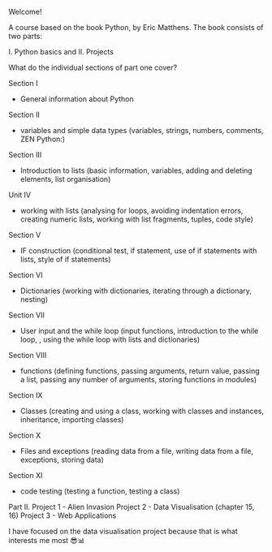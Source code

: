 Welcome!

A course based on the book Python, by Eric Matthens.
The book consists of two parts: 

I. Python basics and  II. Projects

What do the individual sections of part one cover?

Section I 
- General information about Python

Section II 
- variables and simple data types (variables, strings, numbers, comments, ZEN Python:)

Section III 
- Introduction to lists (basic information, variables, adding and deleting elements, list organisation)

Unit IV 
- working with lists (analysing for loops, avoiding indentation errors, creating numeric lists, working with list fragments, tuples, code style)

Section V 
- IF construction (conditional test, if statement, use of if statements with lists, style of if statements)

Section VI
- Dictionaries (working with dictionaries, iterating through a dictionary, nesting)

Section VII
- User input and the while loop (input functions, introduction to the while loop, , using the while loop with lists and dictionaries)

Section VIII
- functions (defining functions, passing arguments, return value, passing a list, passing any number of arguments, storing functions in modules)

Section IX
- Classes (creating and using a class, working with classes and instances, inheritance, importing classes)

Section X
- Files and exceptions (reading data from a file, writing data from a file, exceptions, storing data)

Section XI
- code testing (testing a function, testing a class)

Part II.
Project 1 - Alien Invasion
Project 2 - Data Visualisation (chapter 15, 16)
Project 3 - Web Applications

I have focused on the data visualisation project because that is what interests me most 😎📊
